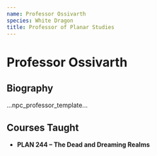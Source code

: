 ```yaml
---
name: Professor Ossivarth
species: White Dragon
title: Professor of Planar Studies
---
```


# Professor Ossivarth

## Biography
...npc_professor_template...

## Courses Taught
- **PLAN 244 – The Dead and Dreaming Realms**
